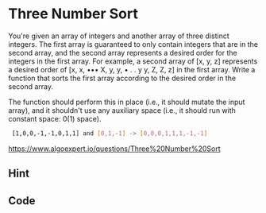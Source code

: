 # Three Number Sort

You're given an array of integers and another array of three distinct integers. The first array is guaranteed to only contain integers that are in the second array, and the second array represents a desired order for the integers in the first array. For example, a second array of [x, y, z] represents a desired order of [x, x, ••• X, y, y, • . . y y, Z, Z, z] in the first array. Write a function that sorts the first array according to the desired order in the second array.

The function should perform this in place (i.e., it should mutate the input array), and it shouldn't use any auxiliary space (i.e., it should run with constant space: 0(1) space).

```bash
 [1,0,0,-1,-1,0,1,1] and [0,1,-1] -> [0,0,0,1,1,1,-1,-1]
```

https://www.algoexpert.io/questions/Three%20Number%20Sort

## Hint

## Code